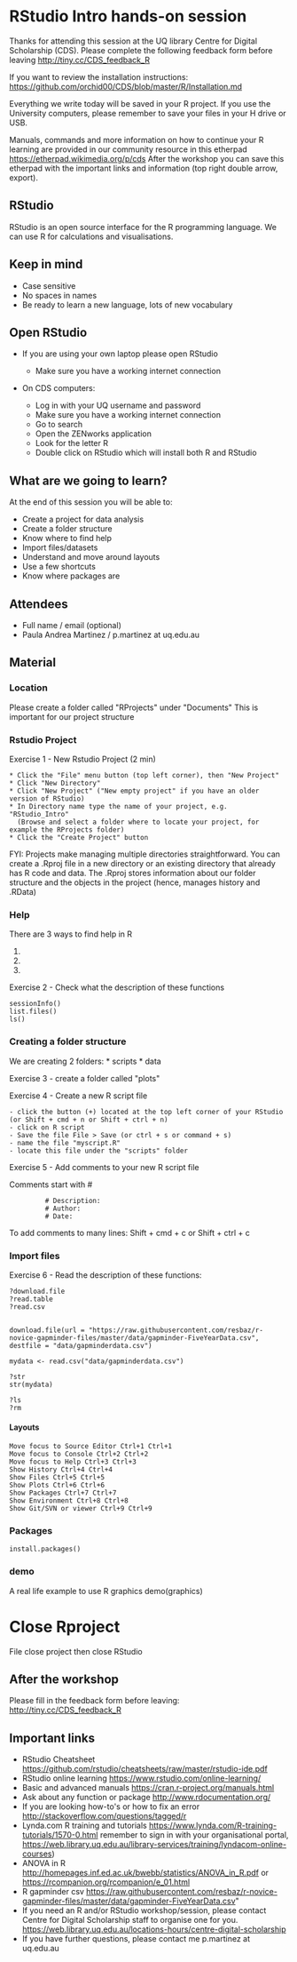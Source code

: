 # RStudio Intro hands-on session

Thanks for attending this session at the UQ library Centre for Digital Scholarship (CDS). Please complete the following feedback form before leaving http://tiny.cc/CDS_feedback_R

If you want to review the installation instructions: https://github.com/orchid00/CDS/blob/master/R/Installation.md

Everything we write today will be saved in your R project. If you use the University computers, please remember to save your files in your H drive or USB.

Manuals, commands and more information on how to continue your R learning are provided in our community resource in this etherpad https://etherpad.wikimedia.org/p/cds
After the workshop you can save this etherpad with the important links and information (top right double arrow, export).

## RStudio

RStudio is an open source interface for the R programming language.
We can use R for calculations and visualisations.

## Keep in mind

* Case sensitive
* No spaces in names
* Be ready to learn a new language, lots of new vocabulary

## Open RStudio

* If you are using your own laptop please open RStudio
  * Make sure you have a working internet connection

* On CDS computers:
  * Log in with your UQ username and password
  * Make sure you have a working internet connection
  * Go to search 
  * Open the ZENworks application
  * Look for the letter R 
  * Double click on RStudio which will install both R and RStudio 

## What are we going to learn?

At the end of this session you will be able to:

   * Create a project for data analysis
   * Create a folder structure
   * Know where to find help
   * Import files/datasets
   * Understand and move around layouts 
   * Use a few shortcuts
   * Know where packages are

   
## Attendees   

* Full name / email (optional)
* Paula Andrea Martinez / p.martinez at uq.edu.au


## Material

### Location
Please create a folder called "RProjects" under "Documents"
This is important for our project structure

### Rstudio Project
Exercise 1 - New Rstudio Project (2 min)

    * Click the "File" menu button (top left corner), then "New Project"
    * Click "New Directory"
    * Click "New Project" ("New empty project" if you have an older version of RStudio)
    * In Directory name type the name of your project, e.g. "RStudio_Intro" 
      (Browse and select a folder where to locate your project, for example the RProjects folder)
    * Click the "Create Project" button
    
FYI: Projects make managing multiple directories straightforward. You can create a .Rproj file in a new directory or an existing directory that already has R code and data. The .Rproj stores information about our folder structure and the objects in the project (hence, manages history and .RData)

### Help

There are 3 ways to find help in R

1.
2.
3.


Exercise 2 - Check what the description of these functions

    sessionInfo()
    list.files()
    ls()
  
### Creating a folder structure

We are creating 2 folders:
    * scripts
    * data
    
Exercise 3 - create a folder called "plots"

Exercise 4 - Create a new R script file

    - click the button (+) located at the top left corner of your RStudio  (or Shift + cmd + n or Shift + ctrl + n)
    - click on R script
    - Save the file File > Save (or ctrl + s or command + s)
    - name the file "myscript.R"
    - locate this file under the "scripts" folder

Exercise 5 - Add comments to your new R script file

Comments start with #

             # Description:
             # Author:
             # Date:

To add comments to many lines: Shift + cmd + c or Shift + ctrl + c

### Import files

Exercise 6 - Read the description of these functions:
    
    ?download.file
    ?read.table
    ?read.csv


    download.file(url = "https://raw.githubusercontent.com/resbaz/r-novice-gapminder-files/master/data/gapminder-FiveYearData.csv", destfile = "data/gapminderdata.csv")

    mydata <- read.csv("data/gapminderdata.csv")

    ?str
    str(mydata)

    ?ls
    ?rm


#### Layouts

    Move focus to Source Editor Ctrl+1 Ctrl+1
    Move focus to Console Ctrl+2 Ctrl+2
    Move focus to Help Ctrl+3 Ctrl+3
    Show History Ctrl+4 Ctrl+4
    Show Files Ctrl+5 Ctrl+5
    Show Plots Ctrl+6 Ctrl+6
    Show Packages Ctrl+7 Ctrl+7
    Show Environment Ctrl+8 Ctrl+8
    Show Git/SVN or viewer Ctrl+9 Ctrl+9


### Packages

    install.packages()


### demo

A real life example to use R graphics 
demo(graphics)

# Close Rproject

File
close project
then close RStudio


## After the workshop

Please fill in the feedback form before leaving: http://tiny.cc/CDS_feedback_R

## Important links
* RStudio Cheatsheet https://github.com/rstudio/cheatsheets/raw/master/rstudio-ide.pdf
* RStudio online learning https://www.rstudio.com/online-learning/
* Basic and advanced manuals https://cran.r-project.org/manuals.html
* Ask about any function or package http://www.rdocumentation.org/
* If you are looking how-to's or how to fix an error http://stackoverflow.com/questions/tagged/r
* Lynda.com R training and tutorials https://www.lynda.com/R-training-tutorials/1570-0.html remember to sign in with your organisational portal, https://web.library.uq.edu.au/library-services/training/lyndacom-online-courses)
* ANOVA in R http://homepages.inf.ed.ac.uk/bwebb/statistics/ANOVA_in_R.pdf or https://rcompanion.org/rcompanion/e_01.html
* R gapminder csv https://raw.githubusercontent.com/resbaz/r-novice-gapminder-files/master/data/gapminder-FiveYearData.csv"
* If you need an R and/or RStudio workshop/session, please contact Centre for Digital Scholarship staff to organise one for you. 
https://web.library.uq.edu.au/locations-hours/centre-digital-scholarship
* If you have further questions, please contact me p.martinez at uq.edu.au 
